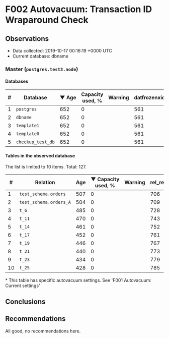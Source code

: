 # F002 Autovacuum: Transaction ID Wraparound Check #

## Observations ##
- Data collected: 2019-10-17 00:16:19 +0000 UTC
- Current database: dbname




### Master (`postgres.test3.node`) ###


#### Databases ####


| \# | Database | &#9660;&nbsp;Age | Capacity used, % | Warning | datfrozenxid |
|--|--------|-----|------------------|---------|--------------|
| 1 |`postgres`|652 |0 |  |561 |
| 2 |`dbname`|652 |0 |  |561 |
| 3 |`template1`|652 |0 |  |561 |
| 4 |`template0`|652 |0 |  |561 |
| 5 |`checkup_test_db`|652 |0 |  |561 |


#### Tables in the observed database ####
The list is limited to 10 items. Total: 127.

| \# | Relation | Age | &#9660;&nbsp;Capacity used, % | Warning |rel_relfrozenxid | toast_relfrozenxid |
|---|-------|-----|------------------|---------|-----------------|--------------------|
| 1 |`test_schema.orders` |507 |0 |  |706 |0 |
| 2 |`test_schema.orders_A` |504 |0 |  |709 |0 |
| 3 |`t_6` |485 |0 |  |728 |0 |
| 4 |`t_11` |470 |0 |  |743 |0 |
| 5 |`t_14` |461 |0 |  |752 |0 |
| 6 |`t_17` |452 |0 |  |761 |0 |
| 7 |`t_19` |446 |0 |  |767 |0 |
| 8 |`t_21` |440 |0 |  |773 |0 |
| 9 |`t_23` |434 |0 |  |779 |0 |
| 10 |`t_25` |428 |0 |  |785 |0 |


\* This table has specific autovacuum settings. See 'F001 Autovacuum: Current settings'


## Conclusions ##
 


## Recommendations ##
  All good, no recommendations here.
 


